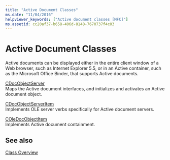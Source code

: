 ```yaml
---
title: "Active Document Classes"
ms.date: "11/04/2016"
helpviewer_keywords: ["Active document classes [MFC]"]
ms.assetid: cc20af37-b658-406d-8148-7670737f4c03
---
```

# Active Document Classes

Active documents can be displayed either in the entire client window of a Web browser, such as Internet Explorer 5.5, or in an Active container, such as the Microsoft Office Binder, that supports Active documents.

[CDocObjectServer](reference/cdocobjectserver-class.md)<br/>
Maps the Active document interfaces, and initializes and activates an Active document object.

[CDocObjectServerItem](reference/cdocobjectserveritem-class.md)<br/>
Implements OLE server verbs specifically for Active document servers.

[COleDocObjectItem](reference/coledocobjectitem-class.md)<br/>
Implements Active document containment.

## See also

[Class Overview](class-library-overview.md)
